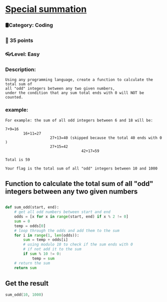 # [Special summation](https://ctf.eoman.com/competitions/public/coding/special_summation)
### 🛢Category: Coding
### 🌟 35 points
### 👓Level: Easy
### Description:

```
Using any programming language, create a function to calculate the total sum of 
all "odd" integers between any two given numbers,
under the condition that any sum total ends with 0 will NOT be counted.
```

### example:
```
For example: the sum of all odd integers between 6 and 18 will be:

7+9=16
        16+11=27
                    27+13=40 (skipped because the total 40 ends with 0 )
                    27+15=42
                                  42+17=59

Total is 59
```

```
Your flag is the total sum of all "odd" integers between 10 and 1000
```

## Function to calculate the total sum of all "odd" integers between any two given numbers 
```python

def sum_odd(start, end):
    # get all odd numbers between start and end
    odds = [x for x in range(start, end) if x % 2 != 0]
    sum = 0
    temp = odds[0]
    # loop through the odds and add them to the sum
    for i in range(1, len(odds)):
        sum = temp + odds[i]
        # using modulo 10 to check if the sum ends with 0
        # if not add it to the sum
        if sum % 10 != 0:
            temp = sum
    # return the sum
    return sum
```

## Get the result

```python
sum_odd(10, 1000)

```
